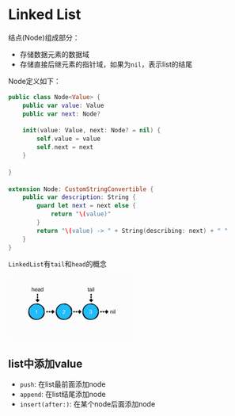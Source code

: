 # Linked List

结点(Node)组成部分：

+ 存储数据元素的数据域
+ 存储直接后继元素的指针域，如果为`nil`，表示list的结尾

Node定义如下：

```swift
public class Node<Value> {
    public var value: Value
    public var next: Node?
    
    init(value: Value, next: Node? = nil) {
        self.value = value
        self.next = next
    }
    
}

extension Node: CustomStringConvertible {
    public var description: String {
        guard let next = next else {
            return "\(value)"
        }
        return "\(value) -> " + String(describing: next) + " "
    }
}
```

`LinkedList`有`tail`和`head`的概念

![015](https://github.com/winfredzen/iOS-Basic/blob/master/%E7%AE%97%E6%B3%95/images/015.png)

## list中添加value

+ `push`: 在list最前面添加node
+ `append`: 在list结尾添加node
+ `insert(after:)`: 在某个node后面添加node






